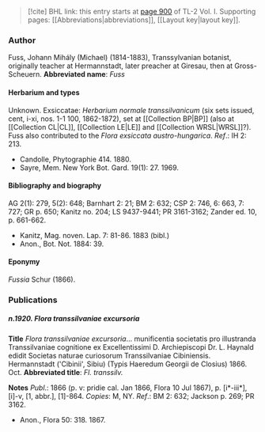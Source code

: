> [!cite] BHL link: this entry starts at [page 900](https://www.biodiversitylibrary.org/page/33121031) of TL-2 Vol. I.
> Supporting pages: [[Abbreviations|abbreviations]], [[Layout key|layout key]].

### Author

Fuss, Johann Mihály (Michael) (1814-1883), Transsylvanian botanist, originally teacher at Hermannstadt, later preacher at Giresau, then at Gross-Scheuern. 
**Abbreviated name**: *Fuss*

#### Herbarium and types

Unknown. Exsiccatae: *Herbarium normale transsilvanicum* (six sets issued, cent, i-xi, nos. 1-1 100, 1862-1872), set at [[Collection BP|BP]] (also at [[Collection CL|CL]], [[Collection LE|LE]] and [[Collection WRSL|WRSL]]?). Fuss also contributed to the *Flora exsiccata austro-hungarica*.
*Ref*.: IH 2: 213.
- Candolle, Phytographie 414. 1880.
- Sayre, Mem. New York Bot. Gard. 19(1): 27. 1969.

#### Bibliography and biography

AG 2(1): 279, 5(2): 648; Barnhart 2: 21; BM 2: 632; CSP 2: 746, 6: 663, 7: 727; GR p. 650; Kanitz no. 204; LS 9437-9441; PR 3161-3162; Zander ed. 10, p. 661-662.
- Kanitz, Mag. noven. Lap. 7: 81-86. 1883 (bibl.)
- Anon., Bot. Not. 1884: 39.

#### Eponymy

*Fussia* Schur (1866).

### Publications

##### n.1920. Flora transsilvaniae excursoria

**Title**
*Flora transsilvaniae excursoria*... munificentia societatis pro illustranda Transsilvaniae cognitione ex Excellentissimi D. Archiepiscopi Dr. L. Haynald edidit Societas naturae curiosorum Transsilvaniae Cibiniensis. Hermannstadt ('Cibinii', Sibiu) (Typis Haeredum Georgii de Closius) 1866. Oct.
**Abbreviated title**: *Fl. transsilv.*

**Notes**
*Publ*.: 1866 (p. v: pridie cal. Jan 1866, Flora 10 Jul 1867), p. \[i\*-iii\*\], \[i\]-v, \[1, abbr.\], \[1\]-864. *Copies*: M, NY.
*Ref*.: BM 2: 632; Jackson p. 269; PR 3162.
- Anon., Flora 50: 318. 1867.

